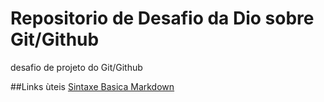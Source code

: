 # Repositorio de Desafio da Dio sobre Git/Github
desafio de projeto do Git/Github

##Links ùteis
[Sintaxe Basica Markdown](https://www.markdownguide.org/basic-syntax/)
